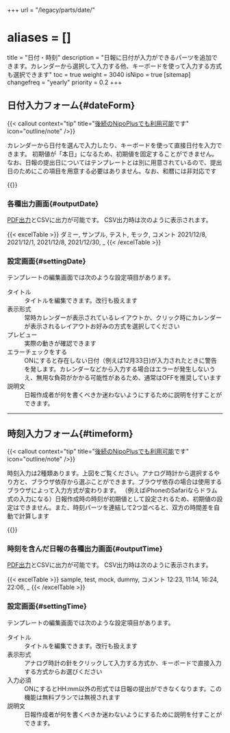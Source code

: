 +++
url = "/legacy/parts/date/"
# aliases = []
title = "日付・時刻"
description = "日報に日付が入力ができるパーツを追加できます。カレンダーから選択して入力する他、キーボードを使って入力する方式も選択できます"
toc = true
weight = 3040
isNipo = true
[sitemap]
  changefreq = "yearly"
  priority = 0.2
+++

## 日付入力フォーム{#dateForm}

{{< callout context="tip" title="[後続のNipoPlusでも利用可能](/docs/template/date_time/#point)です" icon="outline/note" />}}

カレンダーから日付を選んで入力したり、キーボードを使って直接日付を入力できます。
初期値が「本日」になるため、初期値を固定することができません。
なお、日報の提出日についてはテンプレートとは別に用意されているので、提出日のためにこの項目を用意する必要はありません。なお、和暦には非対応です

{{<iTablet filename="img/date" msg="日付はカレンダーから入力可能"  alice="ok">}}

### 各種出力画面{#outputDate}

[PDF出力](/legacy/manual/pdf/)とCSVに出力が可能です。
CSV出力時は次のように表示されます。

{{< excelTable >}}
ダミー, サンプル, テスト, モック, コメント
2021/12/8, 2021/12/1, 2021/12/8, 2021/12/30, \_
{{< /excelTable >}}

### 設定画面{#settingDate}

テンプレートの編集画面では次のような設定項目があります。

<dl class="basic">
  <dt>タイトル</dt>
  <dd>タイトルを編集できます。改行も扱えます</dd>
  <dt>表示形式</dt>
  <dd>常時カレンダーが表示されているレイアウトか、クリック時にカレンダーが表示されるレイアウトお好みの方式を選択してください</dd>
  <dt>プレビュー</dt>
  <dd>実際の動きが確認できます</dd>
  <dt>エラーチェックをする</dt>
  <dd>ONにすると存在しない日付（例えば12月33日)が入力されたときに警告を発します。カレンダーなどから入力する場合はエラーが発生しないうえ、無用な負荷がかかる可能性があるため、通常はOFFを推奨しています</dd>
  <dt>説明文</dt>
  <dd>日報作成者が何を書くべきか迷わないようにするために説明を付すことができます。</dd>
</dl>

---

## 時刻入力フォーム{#timeform}

{{< callout context="tip" title="[後続のNipoPlusでも利用可能](/docs/template/date_time/#point)です" icon="outline/note" />}}

時刻入力は2種類あります。上図をご覧ください。アナログ時計から選択するやり方と、ブラウザ依存から選ぶことができます。ブラウザ依存の場合は使用するブラウザによって入力方式が変わります。
（例えばiPhoneのSafariならドラム式の入力になる）日報作成時の時刻が初期値として設定されるため、初期値の設定はできません。また、時刻パーツを連結して2つ並べると、双方の時間差を自動で計算します

{{<iTablet filename="img/time" msg="時刻を日報に添付した様子"  alice="ok">}}

### 時刻を含んだ日報の各種出力画面{#outputTime}

[PDF出力](/legacy/manual/pdf/)とCSVに出力が可能です。
CSV出力時は次のように表示されます。

{{< excelTable >}}
sample, test, mock, dummy, コメント
12:23, 11:14, 16:24, 22:06, \_
{{< /excelTable >}}

### 設定画面{#settingTime}

テンプレートの編集画面では次のような設定項目があります。

<dl class="basic">
  <dt>タイトル</dt>
  <dd>タイトルを編集できます。改行も扱えます</dd>
  <dt>表示形式</dt>
  <dd>アナログ時計の針をクリックして入力する方式か、キーボードで直接入力する方式からお選びください</dd>
  <dt>入力必須</dt>
  <dd>ONにするとHH:mm以外の形式では日報の提出ができなくなります。この機能は無料プランでは無視されます</dd>
  <dt>説明文</dt>
  <dd>日報作成者が何を書くべきか迷わないようにするために説明を付すことができます。</dd>
</dl>
